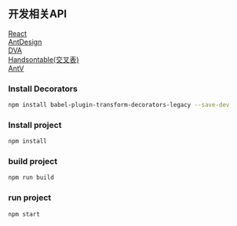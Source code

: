 ## 开发相关API
[React](https://facebook.github.io/react/)  
[AntDesign](https://ant.design/docs/react/introduce-cn)  
[DVA](https://github.com/dvajs/dva)  
[Handsontable(交叉表)](https://docs.handsontable.com/pro/1.17.0/tutorial-introduction.html)  
[AntV](https://antv.alipay.com/zh-cn/index.html)  

### Install Decorators
```bash
npm install babel-plugin-transform-decorators-legacy --save-dev
```

### Install project

```bash
npm install
```

### build project

```bash
npm run build
```

### run project

```bash
npm start
```

